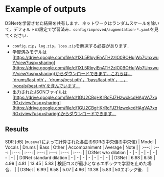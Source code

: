 # Example of outputs
D3Netを学習させた結果を共有します．ネットワークはランダムスケールを除いて，デフォルトの設定で学習済み．`config/improved/augmentation-*.yaml`を見てください．
- `config.zip`，`log.zip`，`loss.zip`を解凍する必要があります．
- 学習済みモデルは[https://drive.google.com/file/d/1XL5RIoyIEnATH2zIO0BOHujWo7UnxwuY/view?usp=sharing](https://drive.google.com/file/d/1XL5RIoyIEnATH2zIO0BOHujWo7UnxwuY/view?usp=sharing)からダウンロードできます．これらは，`drums/last.pth`，`drums/best.pth`，`bass/last.pth`，...，`vocals/best.pth`を含んでいます．
- 出力されたJSONファイルは[https://drive.google.com/file/d/1GU2CBgHKrRcFJZHzwckcdHAgVA7xqRGx/view?usp=sharing](https://drive.google.com/file/d/1GU2CBgHKrRcFJZHzwckcdHAgVA7xqRGx/view?usp=sharing)からダウンロードできます．

## Results
SDR [dB] (`museval`によって計算された各曲のSDRの中央値の中央値)
| Model | Vocals | Drums | Bass | Other | Accompaniment | Average | Note |
| :---: | :---: | :---: | :---: | :---: | :---: | :---: | :---: |
| D3Net w/o dilation | - | - | - | - | - | - | - |
| D3Net standard dilation | - | - | - | - | - | - | - |
| D3Net | 6.98 | 6.55 | 4.99 | 4.81 | 13.45 | 5.83 | 検証ロスが最小となるエポックで学習を止めた場合． |
| D3Net | 6.99 | 6.58 | 5.07 | 4.66 | 13.38 | 5.83 | 50エポック後． |